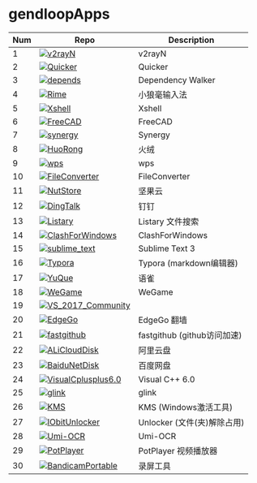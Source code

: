 # gendloopApps

| **Num** | **Repo** | **Description** |
| ---- | ---- | ---- |
| 1 | [![v2rayN](https://img.shields.io/static/v1?label=App&message=v2rayN&color=blue)](https://github.com/gendloop/v2rayN)| v2rayN |
| 2 | [![Quicker](https://img.shields.io/static/v1?label=App&message=Quicker&color=blue)](https://github.com/gendloop/Quicker)| Quicker |
| 3 | [![depends](https://img.shields.io/static/v1?label=App&message=depends&color=blue)](https://github.com/gendloop/depends)| Dependency Walker |
| 4 | [![Rime](https://img.shields.io/static/v1?label=App&message=Rime&color=blue)](https://github.com/gendloop/Rime)| 小狼毫输入法 |
| 5 | [![Xshell](https://img.shields.io/static/v1?label=App&message=Xshell&color=blue)](https://github.com/gendloop/Xshell)| Xshell |
| 6 | [![FreeCAD](https://img.shields.io/static/v1?label=App&message=FreeCAD&color=blue)](https://github.com/gendloop/FreeCAD)| FreeCAD |
| 7 | [![synergy](https://img.shields.io/static/v1?label=App&message=synergy&color=blue)](https://github.com/gendloop/synergy)| Synergy |
| 8 | [![HuoRong](https://img.shields.io/static/v1?label=App&message=HuoRong&color=blue)](https://github.com/gendloop/HuoRong)| 火绒 |
| 9 | [![wps](https://img.shields.io/static/v1?label=App&message=wps&color=blue)](https://github.com/gendloop/wps)| wps |
| 10 | [![FileConverter](https://img.shields.io/static/v1?label=App&message=FileConverter&color=blue)](https://github.com/gendloop/FileConverter)| FileConverter |
| 11 | [![NutStore](https://img.shields.io/static/v1?label=App&message=NutStore&color=blue)](https://github.com/gendloop/NutStore)| 坚果云 |
| 12 | [![DingTalk](https://img.shields.io/static/v1?label=App&message=DingTalk&color=blue)](https://github.com/gendloop/DingTalk)| 钉钉 |
| 13 | [![Listary](https://img.shields.io/static/v1?label=App&message=Listary&color=blue)](https://github.com/gendloop/Listary)| Listary 文件搜索 |
| 14 | [![ClashForWindows](https://img.shields.io/static/v1?label=App&message=ClashForWindows&color=blue)](https://github.com/gendloop/ClashForWindows)| ClashForWindows |
| 15 | [![sublime_text](https://img.shields.io/static/v1?label=App&message=sublime_text&color=blue)](https://github.com/gendloop/sublime_text)| Sublime Text 3 |
| 16 | [![Typora](https://img.shields.io/static/v1?label=App&message=Typora&color=blue)](https://github.com/gendloop/Typora)| Typora (markdown编辑器) |
| 17 | [![YuQue](https://img.shields.io/static/v1?label=App&message=YuQue&color=blue)](https://github.com/gendloop/YuQue)| 语雀 |
| 18 | [![WeGame](https://img.shields.io/static/v1?label=App&message=WeGame&color=blue)](https://github.com/gendloop/WeGame)| WeGame |
| 19 | [![VS_2017_Community](https://img.shields.io/static/v1?label=App&message=VS_2017_Community&color=blue)](https://github.com/gendloop/VS_2017_Community)|  |
| 20 | [![EdgeGo](https://img.shields.io/static/v1?label=App&message=EdgeGo&color=blue)](https://github.com/gendloop/EdgeGo)| EdgeGo 翻墙 |
| 21 | [![fastgithub](https://img.shields.io/static/v1?label=App&message=fastgithub&color=blue)](https://github.com/gendloop/fastgithub)| fastgithub (github访问加速) |
| 22 | [![ALiCloudDisk](https://img.shields.io/static/v1?label=App&message=ALiCloudDisk&color=blue)](https://github.com/gendloop/ALiCloudDisk)| 阿里云盘 |
| 23 | [![BaiduNetDisk](https://img.shields.io/static/v1?label=App&message=BaiduNetDisk&color=blue)](https://github.com/gendloop/BaiduNetDisk)| 百度网盘 |
| 24 | [![VisualCplusplus6.0](https://img.shields.io/static/v1?label=App&message=VisualCplusplus6.0&color=blue)](https://github.com/gendloop/VisualCplusplus6.0)| Visual C++ 6.0 |
| 25 | [![glink](https://img.shields.io/static/v1?label=App&message=glink&color=blue)](https://github.com/gendloop/glink)| glink |
| 26 | [![KMS](https://img.shields.io/static/v1?label=App&message=KMS&color=blue)](https://github.com/gendloop/KMS)| KMS (Windows激活工具) |
| 27 | [![IObitUnlocker](https://img.shields.io/static/v1?label=App&message=IObitUnlocker&color=blue)](https://github.com/gendloop/IObitUnlocker)| Unlocker (文件(夹)解除占用) |
| 28 | [![Umi-OCR](https://img.shields.io/static/v1?label=App&message=Umi-OCR&color=blue)](https://github.com/gendloop/Umi-OCR)| Umi-OCR |
| 29 | [![PotPlayer](https://img.shields.io/static/v1?label=App&message=PotPlayer&color=blue)](https://github.com/gendloop/PotPlayer)| PotPlayer 视频播放器 |
| 30 | [![BandicamPortable](https://img.shields.io/static/v1?label=App&message=BandicamPortable&color=blue)](https://github.com/gendloop/BandicamPortable)| 录屏工具 |
